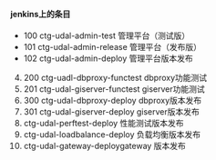#### jenkins上的条目

* 100 ctg-udal-admin-test 管理平台（测试版）
* 101 ctg-udal-admin-release 管理平台（发布版）
* 102 ctg-udal-admin-deploy 管理平台版本发布
4. 200 ctg-uadl-dbproxy-functest dbproxy功能测试
5. 201 ctg-udal-giserver-functest giserver功能测试
6. 300 ctg-udal-dbproxy-deploy dbproxy版本发布
7. 301 ctg-udal-giserver-deploy giserver版本发布
8. ctg-udal-perftest-deploy 性能测试版本发布
9. ctg-udal-loadbalance-deploy 负载均衡版本发布
10. ctg-udal-gateway-deploygateway 版本发布

